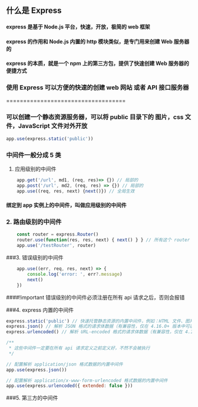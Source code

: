 ## 什么是 Express
#### express 是基于 Node.js 平台，快速，开放，极简的 web 框架
#### express 的作用和 Node.js 内置的 http 模块类似，是专门用来创建 Web 服务器的
#### express 的本质，就是一个 npm 上的第三方包，提供了快速创建 Web 服务器的便捷方式

### 使用 Express 可以方便的快速的创建 web 网站 或者 API 接口服务器
=================================== <br/>
### 可以创建一个静态资源服务器，可以将 public 目录下的 图片，css 文件，JavaScript 文件对外开放
```js
app.use(express.static('public'))
```


### 中间件一般分成 5 类
1. 应用级别的中间件
```js
    app.get('/url', md1, (req, res)=> {}) // 局部的
    app.post('/url', md2, (req, res) => {}) // 局部的
    app.use((req, res, next) {next()}) // 全局生效
```
#### 绑定到 app 实例上的中间件，叫做应用级别的中间件
### 2. 路由级别的中间件
```js
    const router = express.Router()
    router.use(function(res, res, next) { next() } } // 所有这个 router 定义的 api 都会绑定这个 中间件
    app.use('/testRouter', router)
```
###3. 错误级别的中间件
```js
    app.use((err, req, res, next) => {
        console.log('error: ', err?.message)
        next()
    })
```
####!important 错误级别的中间件必须注册在所有 api 请求之后，否则会报错
   
###4. express 内置的中间件

```js
express.static('public') // 快速托管静态资源的内置中间件，例如：HTML 文件、图片、CSS 样式（无兼容性）
express.json() // 解析 JSON 格式的请求体数据（有兼容性，仅在 4.16.0+ 版本中可以使用）
express.urlencoded() // 解析 URL-encoded 格式的请求体数据（有兼容性，仅在 4.16.0+ 版本中可以使用）
```
```js
/**
 * 这些中间件一定要在所有 api 请求定义之前定义好，不然不会被执行
 */

// 配置解析 application/json 格式数据的内置中间件
app.use(express.json())

// 配置解析 application/x-www-form-urlencoded 格式数据的内置中间件
app.use(express.urlencoded({ extended: false }))
```
###5. 第三方的中间件
